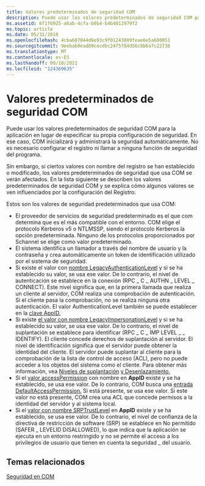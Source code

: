 ```yaml
---
title: Valores predeterminados de seguridad COM
description: Puede usar los valores predeterminados de seguridad COM para la aplicación en lugar de especificar su propia configuración de seguridad.
ms.assetid: 6f1f6925-a6ab-4cfa-b0b4-b4b4012979f2
ms.topic: article
ms.date: 05/31/2018
ms.openlocfilehash: 4cba607044d6e93c9f01243809feae6e5a600851
ms.sourcegitcommit: 9eebab0ead09cecdbc24f5f84d56c8b6a7c22736
ms.translationtype: MT
ms.contentlocale: es-ES
ms.lasthandoff: 09/10/2021
ms.locfileid: "124369635"
---
```

# <a name="com-security-defaults"></a>Valores predeterminados de seguridad COM

Puede usar los valores predeterminados de seguridad COM para la aplicación en lugar de especificar su propia configuración de seguridad. En ese caso, COM inicializará y administrará la seguridad automáticamente. No es necesario configurar el registro ni llamar a ninguna función de seguridad del programa.

Sin embargo, si ciertos valores con nombre del registro se han establecido o modificado, los valores predeterminados de seguridad que usa COM se verán afectados. En la lista siguiente se describen los valores predeterminados de seguridad COM y se explica cómo algunos valores se ven influenciados por la configuración del Registro.

Estos son los valores de seguridad predeterminados que usa COM:

-   El proveedor de servicios de seguridad predeterminado es el que com determina que es el más compatible con el entorno. COM elige el protocolo Kerberos v5 o NTLMSSP, siendo el protocolo Kerberos la opción predeterminada. Ninguno de los protocolos proporcionados por Schannel se elige como valor predeterminado.
-   El sistema identifica un llamador a través del nombre de usuario y la contraseña y crea automáticamente un token de identificación utilizado por el sistema de seguridad.
-   Si existe el valor con [nombre LegacyAuthenticationLevel](legacyauthenticationlevel.md) y si se ha establecido su valor, se usa ese valor. De lo contrario, el nivel de autenticación se establece en la conexión (RPC \_ C \_ AUTHN \_ LEVEL \_ CONNECT). Este nivel significa que, en la primera llamada que realiza un cliente al servidor, COM realiza una comprobación de autenticación. Si el cliente pasa la comprobación, no se realiza ninguna otra autenticación. El valor AuthenticationLevel también se puede establecer en la [clave AppID.](appid-key.md)
-   Si existe [el valor con nombre LegacyImpersonationLevel](legacyimpersonationlevel.md) y si se ha establecido su valor, se usa ese valor. De lo contrario, el nivel de suplantación se establece para identificar (RPC \_ C \_ IMP LEVEL \_ \_ IDENTIFY). El cliente concede derechos de suplantación al servidor. El nivel de identificación significa que el servidor puede obtener la identidad del cliente. El servidor puede suplantar al cliente para la comprobación de la lista de control de acceso (ACL), pero no puede acceder a los objetos del sistema como el cliente. Para obtener más información, vea [Niveles de suplantación](impersonation-levels.md) [y Desenlazamiento.](cloaking.md)
-   Si el [valor accessPermission](accesspermission.md) con nombre en **AppID** existe y se ha establecido, se usa ese valor. De lo contrario, COM busca una [entrada DefaultAccessPermission.](defaultaccesspermission.md) Si está presente, se usa ese valor. Si este valor no está presente, COM crea una ACL que concede permisos a la identidad del servidor y al sistema local.
-   Si el [valor con nombre SRPTrustLevel](srptrustlevel.md) en **AppID** existe y se ha establecido, se usa ese valor. De lo contrario, el nivel de confianza de la directiva de restricción de software (SRP) se establece en No permitido (SAFER \_ LEVELID DISALLOWED), lo que indica que la aplicación se ejecuta en un entorno restringido y no se permite el acceso a los privilegios de usuario que tienen en cuenta la seguridad \_ del usuario.

## <a name="related-topics"></a>Temas relacionados

<dl> <dt>

[Seguridad en COM](security-in-com.md)
</dt> </dl>

 

 




